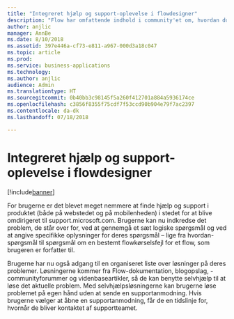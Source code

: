 ```yaml
---
title: "Integreret hjælp og support-oplevelse i flowdesigner"
description: "Flow har omfattende indhold i community'et om, hvordan du løser problemer med flows. En ny supportoplevelse gør det nemt at finde indbyggede løsninger uden at skulle sende en supportanmodning."
author: anjlic
manager: AnnBe
ms.date: 8/10/2018
ms.assetid: 397e446a-cf73-e811-a967-000d3a18c047
ms.topic: article
ms.prod: 
ms.service: business-applications
ms.technology: 
ms.author: anjlic
audience: Admin
ms.translationtype: HT
ms.sourcegitcommit: 0b40bb3c98145f5a260f412701a884a5936174ce
ms.openlocfilehash: c3856f8355f75cdf7f53ccd90b904e79f7ac2397
ms.contentlocale: da-dk
ms.lasthandoff: 07/18/2018

---
```

# <a name="integrated-help-and-support-experience-in-flow-designer"></a>Integreret hjælp og support-oplevelse i flowdesigner


[!include[banner](../../includes/banner.md)]

For brugerne er det blevet meget nemmere at finde hjælp og support i produktet (både på webstedet og på mobilenheden) i stedet for at blive omdirigeret til support.microsoft.com. Brugerne kan nu indkredse det problem, de står over for, ved at gennemgå et sæt logiske spørgsmål og ved at angive specifikke oplysninger for deres spørgsmål – lige fra hvordan-spørgsmål til spørgsmål om en bestemt flowkørselsfejl for et flow, som brugeren er forfatter til. 

Brugerne har nu også adgang til en organiseret liste over løsninger på deres problemer. Løsningerne kommer fra Flow-dokumentation, blogopslag, -communityforummer og videnbaseartikler, så de kan benytte selvhjælp til at løse det aktuelle problem. Med selvhjælpsløsningerne kan brugerne løse problemet på egen hånd uden at sende en supportanmodning. Hvis brugerne vælger at åbne en supportanmodning, får de en tidslinje for, hvornår de bliver kontaktet af supportteamet. 

